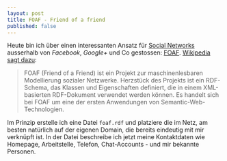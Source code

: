 ```yaml
---
layout: post
title: FOAF - Friend of a friend
published: false
---
```

Heute bin ich über einen interessanten Ansatz für [Social Networks][0]
ausserhalb von *Facebook*, *Google+* und Co gestossen: [FOAF][1].
[Wikipedia sagt dazu][2]:

> FOAF (Friend of a Friend) ist ein Projekt zur maschinenlesbaren
> Modellierung sozialer Netzwerke. Herzstück des Projekts ist ein
> RDF-Schema, das Klassen und Eigenschaften definiert, die in einem
> XML-basierten RDF-Dokument verwendet werden können. Es handelt
> sich bei FOAF um eine der ersten Anwendungen von 
> Semantic-Web-Technologien.

Im Prinzip erstelle ich eine Datei `foaf.rdf` und platziere die im Netz,
am besten natürlich auf der eigenen Domain, die bereits eindeutig mit mir
verknüpft ist. In der Datei beschreibe ich jetzt meine Kontaktdaten wie
Homepage, Arbeitstelle, Telefon, Chat-Accounts - und mir bekannte
Personen.

[0]: http://de.wikipedia.org/wiki/Soziales_Netzwerk_(Internet)
[1]: http://www.foaf-project.org/
[2]: http://de.wikipedia.org/wiki/FOAF

